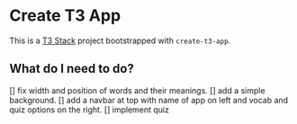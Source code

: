 # Create T3 App

This is a [T3 Stack](https://create.t3.gg/) project bootstrapped with `create-t3-app`.

## What do I need to do?

[] fix width and position of words and their meanings.
[] add a simple background.
[] add a navbar at top with name of app on left and vocab and quiz options on the right.
[] implement quiz

